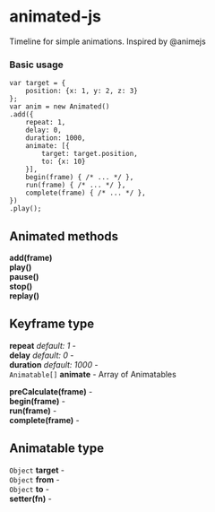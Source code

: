 # animated-js
Timeline for simple animations. Inspired by @animejs

### Basic usage
```
var target = {
    position: {x: 1, y: 2, z: 3}
};
var anim = new Animated()
.add({
    repeat: 1,
    delay: 0,
    duration: 1000,
    animate: [{
        target: target.position,
        to: {x: 10}
    }],
    begin(frame) { /* ... */ },
    run(frame) { /* ... */ },
    complete(frame) { /* ... */ },
})
.play();
```

## Animated methods
**add(frame)**  
**play()**  
**pause()**  
**stop()**  
**replay()**  

## Keyframe type
**repeat** *default: 1* -  
**delay** *default: 0* -  
**duration** *default: 1000* -  
`Animatable[]` **animate** - Array of Animatables  

**preCalculate(frame)** -  
**begin(frame)** -  
**run(frame)** -  
**complete(frame)** -  

## Animatable type
`Object` **target** -  
`Object` **from** -  
`Object` **to** -  
**setter(fn)** -  
